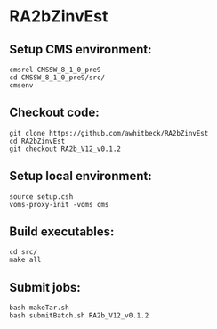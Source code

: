 # RA2bZinvEst

## Setup CMS environment:

```
cmsrel CMSSW_8_1_0_pre9
cd CMSSW_8_1_0_pre9/src/
cmsenv
```

## Checkout code:

```
git clone https://github.com/awhitbeck/RA2bZinvEst
cd RA2bZinvEst
git checkout RA2b_V12_v0.1.2
```

## Setup local environment:
```
source setup.csh
voms-proxy-init -voms cms
```

## Build executables:
```
cd src/
make all
```

## Submit jobs:
```
bash makeTar.sh
bash submitBatch.sh RA2b_V12_v0.1.2
```
